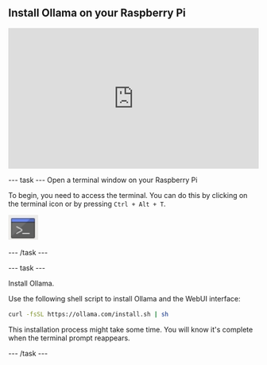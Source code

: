 ## Install Ollama on your Raspberry Pi


<html>
  <div style="position: relative; overflow: hidden; padding-top: 56.25%;">
    <iframe style="position: absolute; top: 0; left: 0; right: 0; width: 100%; height: 100%; border: none;" src="https://www.youtube.com/embed/OwuPZYmbYsg?rel=0&cc_load_policy=1" allowfullscreen allow="accelerometer; autoplay; clipboard-write; encrypted-media; gyroscope; picture-in-picture; web-share">
    </iframe>
  </div>
</html>

--- task ---
Open a terminal window on your Raspberry Pi

To begin, you need to access the terminal. You can do this by clicking on the terminal icon or by pressing `Ctrl + Alt + T`.

![Icon of a terminal window with a grey background and a blue title bar at the top, featuring a white command prompt symbol in the center.](images/terminal.png)

--- /task ---

--- task ---

Install Ollama.

Use the following shell script to install Ollama and the WebUI interface:

```sh
curl -fsSL https://ollama.com/install.sh | sh
```
This installation process might take some time. You will know it's complete when the terminal prompt reappears.

--- /task ---
